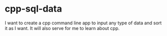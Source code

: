 # cpp-sql-data

I want to create a cpp command line app to input any type of data and sort it as I want.
It will also serve for me to learn about cpp.

